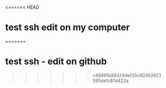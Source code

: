 <<<<<<< HEAD
# test ssh edit on my computer
=======
# test ssh - edit on github
>>>>>>> c48981b89d24de133c60363923565defc87d422a
